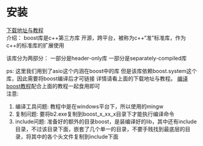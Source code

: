 # 安装
[下载地址与教程](https://www.boost.org/doc/libs/1_83_0/more/getting_started/windows.html#link-your-program-to-a-boost-library)  
介绍：
boost库是c++第三方库
开源，跨平台，被称为c++“准”标准库，作为c++的标准库的扩展使用

该库分为两部分：
一部分是header-only库
一部分是separately-compiled库

ps:
这里我们用到了asio这个内涵在boost中的库
但是该库依赖boost.system这个库，因此需要将boost编译后才可链接
详情请看上面的下载地址与教程。
[编译boost教程](https://gist.github.com/sim642/29caef3cc8afaa273ce6)配合上面的教程一起食用即可  
注意:
1. 编译工具问题: 教程中是在windows平台下，所以使用的mingw  
2. 复制问题: 要将b2.exe复制到boost_x_xx_x目录下才能执行编译命令  
3. include问题: 准备好的额外的目录boost，是装编译好的lib，其中还有include目录，不过该目录下面，嵌套了几个单一的目录，不要手贱找到最底层的目录，将其中的各个头文件复制到include下面  
